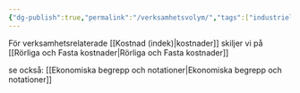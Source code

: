 ```yaml
---
{"dg-publish":true,"permalink":"/verksamhetsvolym/","tags":["industriellekonomi"]}
---
```



För verksamhetsrelaterade [[Kostnad (indek)\|kostnader]] skiljer vi på [[Rörliga och Fasta kostnader\|Rörliga och Fasta kostnader]]

se också: [[Ekonomiska begrepp och notationer\|Ekonomiska begrepp och notationer]]